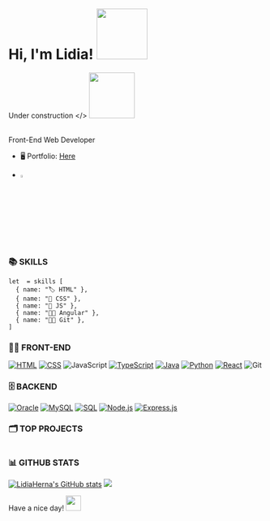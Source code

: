 <h1> Hi, I'm Lidia! <img src="https://media.giphy.com/media/mGcNjsfWAjY5AEZNw6/giphy.gif" width="100"></h1>

Under construction </> <img src="https://media.giphy.com/media/1XgIXQEzBu6ZWappVu/giphy.gif" width="90">

</br>Front-End Web Developer 

* 🖥️  Portfolio: [Here](http://lidiaherna.github.io/)

* [<img src="https://img.icons8.com/color/48/000000/linkedin.png" width="3.5%"/>](https://www.linkedin.com/in/LidiaHerna/) 

### 📚 SKILLS

```
let  = skills [
  { name: "🏷️ HTML" },
  { name: "🎨 CSS" },
  { name: "🤖 JS" },
  { name: "🐱‍💻 Angular" },
  { name: "🐱‍💻 Git" },
]
```
### 👨‍💻 FRONT-END
  <a href="#"><img alt="HTML" src="https://img.shields.io/badge/HTML-E34F26.svg?logo=html5&logoColor=white"></a>
  <a href="https://github.com/search?q=user%3ADenverCoder1+language%3Acss"><img alt="CSS" src="https://img.shields.io/badge/CSS-1572B6.svg?logo=css3&logoColor=white"></a>
  <a><img alt="JavaScript" src="https://img.shields.io/badge/JavaScript-F7DF1E.svg?logo=javascript&logoColor=black"></a>
  <a href="https://github.com/search?q=user%3ADenverCoder1+language%3AtypeScript"><img alt="TypeScript" src="https://img.shields.io/badge/TypeScript-007ACC.svg?logo=typescript&logoColor=white"></a>
  <a href="https://github.com/search?q=user%3ADenverCoder1+language%3Ajava"><img alt="Java" src="https://custom-icon-badges.herokuapp.com/badge/Java-007396.svg?logo=java&logoColor=white"></a>
  <a href="https://github.com/search?q=user%3ADenverCoder1+language%3Apython"><img alt="Python" src="https://img.shields.io/badge/Python-14354C.svg?logo=python&logoColor=white"></a>
  <a href="#"><img alt="React" src="https://img.shields.io/badge/React-20232a.svg?logo=react&logoColor=%2361DAFB"></a>
    ![Git](https://img.shields.io/badge/-Git-black?style=flat-square&logo=git)

### 🗄️ BACKEND
  <a href="#"><img alt="Oracle" src ="https://img.shields.io/badge/Oracle-F00000.svg?logo=oracle&logoColor=white"></a>
  <a href="#"><img alt="MySQL" src="https://img.shields.io/badge/MySQL-00f.svg?logo=mysql&logoColor=white"></a>
  <a href="https://github.com/search?q=user%3ADenverCoder1+language%3Asql"><img alt="SQL" src="https://custom-icon-badges.herokuapp.com/badge/SQL-025E8C.svg?logo=database&logoColor=white"></a>
  <a href="https://github.com/search?q=user%3ADenverCoder1+language%3Ajavascript"><img alt="Node.js" src="https://img.shields.io/badge/Node.js-43853D.svg?logo=node.js&logoColor=white"></a>
  <a href="#"><img alt="Express.js" src="https://img.shields.io/badge/Express.js-404d59.svg?logo=express&logoColor=white"></a>

### 🗂️ TOP PROJECTS

<a href="https://github.com/LidiaHerna">
  <img align="center" src="" />
</a>

### 📊 GITHUB STATS
  <a href="http://www.github.com/LidiaHerna"><img src="https://github-readme-stats.vercel.app/api?username=LidiaHerna&show_icons=true&hide=&count_private=true&title_color=55f78e&text_color=ffffff&icon_color=e0b487&bg_color=22272e&hide_border=true&show_icons=true" alt="LidiaHerna's GitHub stats" /></a>
  <a href="http://www.github.com/LidiaHerna"><img src="https://github-readme-streak-stats.herokuapp.com/?user=LidiaHerna&stroke=ffffff&background=22272e&ring=fff675&fire=e0b487&currStreakNum=ffffff&currStreakLabel=e0b487&sideNums=ffffff&sideLabels=ffffff&dates=ffffff&hide_border=true" /></a>

Have a nice day!
 <img src="https://cultofthepartyparrot.com/parrots/hd/laptop_parrot.gif" width="30" height="30"/>
